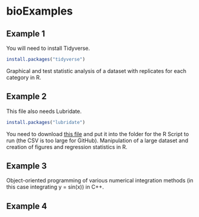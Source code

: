 # bioExamples

## Example 1
You will need to install Tidyverse. 
```R
install.packages("tidyverse")
```

Graphical and test statistic analysis of a dataset with replicates for each category in R.
## Example 2
This file also needs Lubridate. 
```R
install.packages("lubridate")
```

You need to download [this file](https://drive.google.com/uc?export=download&id=1wanzy5r_kzWjQnBUdUTD5ZnbVSoAX1do) and put it into the folder for the R Script to run (the CSV is too large for GitHub).  Manipulation of a large dataset and creation of figures and regression statistics in R. 
## Example 3
Object-oriented programming of various numerical integration methods (in this case integrating y = sin(x)) in C++. 
## Example 4
